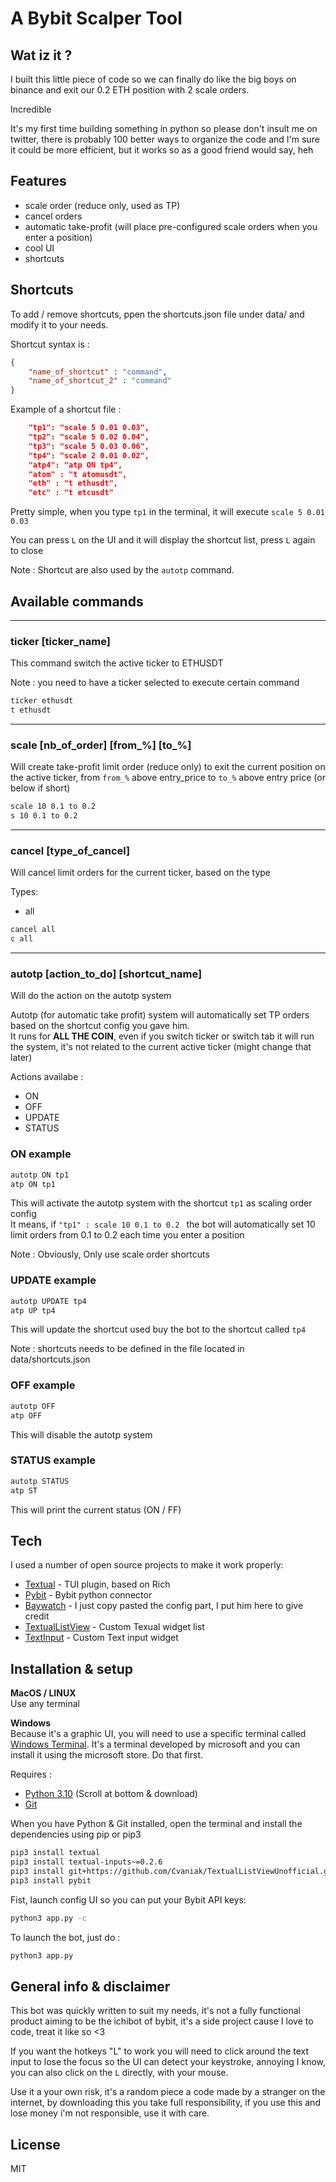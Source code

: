 # A Bybit Scalper Tool

## Wat iz it ?
I built this little piece of code so we can finally do like the big boys on binance and exit our 0.2 ETH position with 2 scale orders.

Incredible

It's my first time building something in python so please don't insult me on twitter, there is probably 100 better ways to organize the code and I'm sure it could be more efficient, but it works so as a good friend would say, heh


## Features

- scale order (reduce only, used as TP)
- cancel orders
- automatic take-profit (will place pre-configured scale orders when you enter a position)
- cool UI
- shortcuts

## Shortcuts

To add / remove shortcuts, ppen the shortcuts.json file under data/ and modify it to your needs.

Shortcut syntax is :
```json
{
    "name_of_shortcut" : "command",
    "name_of_shortcut_2" : "command"
}
```

Example of a shortcut file : 
```json
    "tp1": "scale 5 0.01 0.03",
    "tp2": "scale 5 0.02 0.04",
    "tp3": "scale 5 0.03 0.06",
    "tp4": "scale 2 0.01 0.02",
    "atp4": "atp ON tp4",
    "atom" : "t atomusdt",
    "eth" : "t ethusdt",
    "etc" : "t etcusdt"
```

Pretty simple, when you type ```tp1``` in the terminal, it will execute `scale 5 0.01 0.03`

You can press `L` on the UI and it will display the shortcut list, press `L` again to close

Note : Shortcut are also used by the `autotp` command.

## Available commands
---

### **ticker [ticker_name]**


This command switch the active ticker to ETHUSDT

Note : you need to have a ticker selected to execute certain command
```sh
ticker ethusdt
t ethusdt
```

---

### **scale [nb_of_order] [from_%] [to_%]**

Will create take-profit limit order (reduce only) to exit the current position on the active ticker, from `from_%` above entry_price to `to_%` above entry price (or below if short)

```sh
scale 10 0.1 to 0.2
s 10 0.1 to 0.2
```
---
### **cancel [type_of_cancel]**

Will cancel limit orders for the current ticker, based on the type

Types: 
- all


```sh
cancel all
c all
```
---
### **autotp [action_to_do] [shortcut_name]**

Will do the action on the autotp system

Autotp (for automatic take profit) system will automatically set TP orders based on the shortcut config you gave him.  
It runs for **ALL THE COIN**, even if you switch ticker or switch tab it will run the system, it's not related to the current active ticker (might change that later)

Actions availabe : 
- ON
- OFF
- UPDATE
- STATUS


### **ON** example
```sh
autotp ON tp1
atp ON tp1
```
This will activate the autotp system with the shortcut `tp1` as scaling order config  
It means, if `"tp1" : scale 10 0.1 to 0.2 ` the bot will automatically set 10 limit orders from 0.1 to 0.2 each time you enter a position

Note : Obviously, Only use scale order shortcuts

### **UPDATE** example
```sh
autotp UPDATE tp4 
atp UP tp4
```
This will update the shortcut used buy the bot to the shortcut called `tp4`

Note : shortcuts needs to be defined in the file located in data/shortcuts.json

### **OFF** example
```sh
autotp OFF 
atp OFF
```
This will disable the autotp system

### **STATUS** example
```sh
autotp STATUS 
atp ST
```
This will print the current status (ON / FF)


## Tech
I used a number of open source projects to make it work properly:

- [Textual] - TUI plugin, based on Rich
- [Pybit] - Bybit python connector
- [Baywatch] - I just copy pasted the config part, I put him here to give credit
- [TextualListView] - Custom Texual widget list
- [TextInput] - Custom Text input widget  


## Installation & setup


**MacOS / LINUX**  
Use any terminal

**Windows**  
Because it's a graphic UI, you will need to use a specific terminal called [Windows Terminal](https://apps.microsoft.com/store/detail/windows-terminal/9N0DX20HK701?hl=fr-fr&gl=fr). It's a terminal developed by microsoft and you can install it using the microsoft store. Do that first.


Requires :

- [Python 3.10](https://www.python.org/downloads/release/python-3105/) (Scroll at bottom & download)
- [Git](https://git-scm.com/downloads) 

When you have Python & Git installed, open the terminal and install the dependencies using pip or pip3



```sh
pip3 install textual
pip3 install textual-inputs~=0.2.6
pip3 install git+https://github.com/Cvaniak/TextualListViewUnofficial.git 
pip3 install pybit
```

Fist, launch config UI so you can put your Bybit API keys:

```sh
python3 app.py -c
```

To launch the bot, just do : 

```sh
python3 app.py
```


## General info & disclaimer
This bot was quickly written to suit my needs, it's not a fully functional product aiming to be the ichibot of bybit, it's a side project cause I love to code, treat it like so <3  

If you want the hotkeys "L" to work you will need to click around the text input to lose the focus so the UI can detect your keystroke, annoying I know, you can also click on the `L` directly, with your mouse.

Use it a your own risk, it's a random piece a code made by a stranger on the internet, by downloading this you take full responsibility, if you use this and lose money i'm not responsible, use it with care.

## License

MIT


   [Textual]: <https://github.com/Textualize/textual>
   [PyBit]: <https://github.com/bybit-exchange/pybit>
   [BayWatch]: <https://github.com/hdb/baywatch>
   [TextualListView]: <https://github.com/Cvaniak/TextualListViewUnofficial>
   [TextInput]: <https://github.com/sirfuzzalot/textual-inputs>
